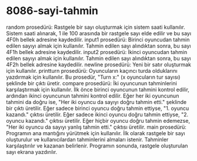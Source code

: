 # 8086-sayi-tahmin

random prosedürü: Rastgele bir sayı oluşturmak için sistem saati kullanılır. Sistem saati alınarak, 1 ile 100 arasında bir rastgele sayı elde edilir ve bu sayı 4F0h bellek adresine kaydedilir.
input1 prosedürü: Birinci oyuncudan tahmin edilen sayıyı almak için kullanılır. Tahmin edilen sayı alındıktan sonra, bu sayı 4F1h bellek adresine kaydedilir.
input2 prosedürü: İkinci oyuncudan tahmin edilen sayıyı almak için kullanılır. Tahmin edilen sayı alındıktan sonra, bu sayı 4F2h bellek adresine kaydedilir.
newline prosedürü: Yeni bir satır oluşturmak için kullanılır.
printturn prosedürü: Oyuncuların kaçıncı turda olduklarını yazdırmak için kullanılır. Bu prosedür, "Turn x:" (x oyuncuların tur sayısı) şeklinde bir çıktı üretir.
compare prosedürü: İki oyuncunun tahminlerini karşılaştırmak için kullanılır. İlk önce birinci oyuncunun tahmini kontrol edilir, ardından ikinci oyuncunun tahmini kontrol edilir. Eğer her iki oyuncunun tahmini da doğru ise, "Her iki oyuncu da sayıyı doğru tahmin etti." şeklinde bir çıktı üretilir. Eğer sadece birinci oyuncu doğru tahmin ettiyse, "1. oyuncu kazandı." çıktısı üretilir. Eğer sadece ikinci oyuncu doğru tahmin ettiyse, "2. oyuncu kazandı." çıktısı üretilir. Eğer hiçbir oyuncu doğru tahmin edemezse, "Her iki oyuncu da sayıyı yanlış tahmin etti." çıktısı üretilir.
main prosedürü: Programın ana mantığını yürütmek için kullanılır. İlk olarak rastgele bir sayı oluşturulur ve kullanıcılardan tahminlerini almaları istenir. Tahminler karşılaştırılır ve kazanan belirlenir. Programın sonunda, rastgele oluşturulan sayı ekrana yazdırılır.
